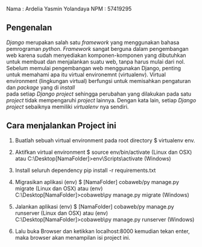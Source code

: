 Nama : Ardelia Yasmin Yolandaya
NPM	 : 57419295

## Pengenalan

_Django_ merupakan salah satu _framework_ yang menggunakan bahasa pemrograman _python_.
_Framework_ sangat berguna dalam pengembangan web karena sudah menyediakan komponen-komponen 
yang dibutuhkan untuk membuat dan menjalankan suatu web, tanpa harus mulai dari nol. 
Sebelum memulai pengembangan web menggunakan Django, penting untuk memahami apa itu virtual environemnt (virtualenv).
Virtual environment (lingkungan virtual) berfungsi untuk memisahkan pengaturan dan _package_ yang di _install_  
pada setiap _Django project_ sehingga perubahan yang dilakukan pada satu _project_ tidak mempengaruhi _project_ lainnya. 
Dengan kata lain, setiap _Django project_ sebaiknya memiliki _virtualenv_ nya sendiri. 


## Cara menjalankan Project ini


1. Buatlah sebuah virtual environment pada root directory $ virtualenv env.

2. Aktifkan virtual environment $ source env/bin/activate (Linux dan OSX) atau C:\Desktop\[NamaFolder]>env\Scripts\activate (Windows)

3. Install seluruh dependency  pip install -r requirements.txt

4. Migrasikan aplikasi (env) $ [NamaFolder] cobaweb/py manage.py migrate (Linux dan OSX) atau (env) C:\Desktop\[NamaFolder]>cobaweb\py manage.py migrate (Windows)

5. Jalankan aplikasi (env) $ [NamaFolder] cobaweb/py manage.py runserver (Linux dan OSX) atau (env) C:\Desktop\[NamaFolder]>cobaweb\py manage.py runserver (Windows)

6. Lalu buka Browser dan ketikkan localhost:8000 kemudian tekan enter, maka browser akan menampilan isi project ini.